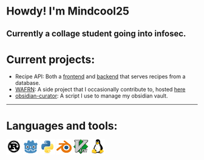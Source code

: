# Howdy! I'm Mindcool25
Currently a collage student going into infosec.
---
# Current projects:
- Recipe API: Both a [frontend](https://github.com/Mindcool25/recipeAPI-frontend) and [backend](https://github.com/Mindcoo25/recipeAPI-backend) that serves recipes from a database.
- [WAFRN](https://github.com/gabboman/wafrn): A side project that I occasionally contribute to, hosted [here](https://app.wafrn.net)
- [obsidian-curator](https://github.com/Mindcool25/obsidian-curator): A script I use to manage my obsidian vault.
---
# Languages and tools:
<div>
<img src="https://github.com/devicons/devicon/blob/master/icons/rust/rust-plain.svg" title="Rust" alt="Rust" width="40" height="40"/>
<img src="https://github.com/devicons/devicon/blob/master/icons/godot/godot-original.svg" title="Godot" alt="Godot" width="40" height="40"/>
<img src="https://github.com/devicons/devicon/blob/master/icons/python/python-original.svg" title="Python" alt="Python" width="40" height="40"/>
<img src="https://github.com/devicons/devicon/blob/master/icons/blender/blender-original.svg" title="Blender" alt="Blener" width="40" height="40"/>
<img src="https://github.com/devicons/devicon/blob/master/icons/vim/vim-original.svg" title="Vim" alt="Vim" width="40" height="40"/>
<img src="https://github.com/devicons/devicon/blob/master/icons/linux/linux-original.svg" title="Linux" alt="Linux" width="40" height="40"/>
</div>
